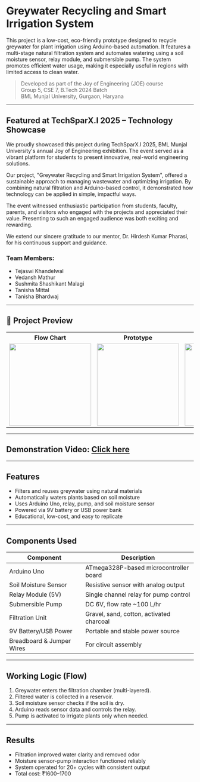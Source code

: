 # Greywater Recycling and Smart Irrigation System

This project is a low-cost, eco-friendly prototype designed to recycle greywater for plant irrigation using Arduino-based automation. It features a multi-stage natural filtration system and automates watering using a soil moisture sensor, relay module, and submersible pump. The system promotes efficient water usage, making it especially useful in regions with limited access to clean water.

> Developed as part of the Joy of Engineering (JOE) course  
> Group 5, CSE 7, B.Tech 2024 Batch  
> BML Munjal University, Gurgaon, Haryana

---

## Featured at TechSparX.I 2025 – Technology Showcase

We proudly showcased this project during TechSparX.I 2025, BML Munjal University's annual Joy of Engineering exhibition. The event served as a vibrant platform for students to present innovative, real-world engineering solutions.

Our project, "Greywater Recycling and Smart Irrigation System", offered a sustainable approach to managing wastewater and optimizing irrigation. By combining natural filtration and Arduino-based control, it demonstrated how technology can be applied in simple, impactful ways.

The event witnessed enthusiastic participation from students, faculty, parents, and visitors who engaged with the projects and appreciated their value. Presenting to such an engaged audience was both exciting and rewarding.

We extend our sincere gratitude to our mentor, Dr. Hirdesh Kumar Pharasi, for his continuous support and guidance.

### Team Members:
- Tejaswi Khandelwal 
- Vedansh Mathur  
- Sushmita Shashikant Malagi  
- Tanisha Mittal  
- Tanisha Bhardwaj   

---

## 📸 Project Preview

<table>
  <tr>
    <th>Flow Chart</th>
    <th>Prototype</th>
    <th>Circuit Diagram</th>
    <th>Block Diagram</th>
  </tr>
  <tr>
    <td><img src="https://github.com/user-attachments/assets/67dc31f7-59cf-4df9-a9dc-c2ed6b79ecac" width="220"/></td>
    <td><img src="https://github.com/user-attachments/assets/04448fbd-87b7-4792-aa7a-7d94332f7460" width="220"/></td>
    <td><img src="https://github.com/user-attachments/assets/ac8c9056-cd27-4863-abc0-cfc82b85d55e" width="220"/></td>
    <td><img src="https://github.com/user-attachments/assets/b46489b5-54e8-4eec-bc77-55ec8d8a0bfc" width="220"/></td>
  </tr>
</table>

---

##  Demonstration Video: [Click here](https://drive.google.com/file/d/1_MBMi4o9DbmxxGdnWlmdrgPHdOKOdKF7/view?usp=drivesdk)

---

##  Features

- Filters and reuses greywater using natural materials  
- Automatically waters plants based on soil moisture  
- Uses Arduino Uno, relay, pump, and soil moisture sensor  
- Powered via 9V battery or USB power bank  
- Educational, low-cost, and easy to replicate

---

## Components Used

| Component              | Description                                        |
|------------------------|----------------------------------------------------|
| Arduino Uno            | ATmega328P-based microcontroller board             |
| Soil Moisture Sensor   | Resistive sensor with analog output                |
| Relay Module (5V)      | Single channel relay for pump control              |
| Submersible Pump       | DC 6V, flow rate ~100 L/hr                         |
| Filtration Unit        | Gravel, sand, cotton, activated charcoal           |
| 9V Battery/USB Power   | Portable and stable power source                   |
| Breadboard & Jumper Wires | For circuit assembly                            |

---

## Working Logic (Flow)

1. Greywater enters the filtration chamber (multi-layered).
2. Filtered water is collected in a reservoir.
3. Soil moisture sensor checks if the soil is dry.
4. Arduino reads sensor data and controls the relay.
5. Pump is activated to irrigate plants only when needed.

---

## Results

- Filtration improved water clarity and removed odor  
- Moisture sensor-pump interaction functioned reliably  
- System operated for 20+ cycles with consistent output  
- Total cost: ₹1600–1700
